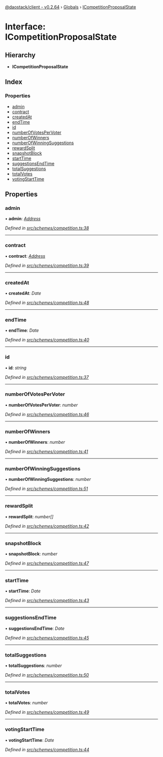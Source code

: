 [@daostack/client - v0.2.64](../README.md) › [Globals](../globals.md) › [ICompetitionProposalState](icompetitionproposalstate.md)

# Interface: ICompetitionProposalState

## Hierarchy

* **ICompetitionProposalState**

## Index

### Properties

* [admin](icompetitionproposalstate.md#admin)
* [contract](icompetitionproposalstate.md#contract)
* [createdAt](icompetitionproposalstate.md#createdat)
* [endTime](icompetitionproposalstate.md#endtime)
* [id](icompetitionproposalstate.md#id)
* [numberOfVotesPerVoter](icompetitionproposalstate.md#numberofvotespervoter)
* [numberOfWinners](icompetitionproposalstate.md#numberofwinners)
* [numberOfWinningSuggestions](icompetitionproposalstate.md#numberofwinningsuggestions)
* [rewardSplit](icompetitionproposalstate.md#rewardsplit)
* [snapshotBlock](icompetitionproposalstate.md#snapshotblock)
* [startTime](icompetitionproposalstate.md#starttime)
* [suggestionsEndTime](icompetitionproposalstate.md#suggestionsendtime)
* [totalSuggestions](icompetitionproposalstate.md#totalsuggestions)
* [totalVotes](icompetitionproposalstate.md#totalvotes)
* [votingStartTime](icompetitionproposalstate.md#votingstarttime)

## Properties

###  admin

• **admin**: *[Address](../globals.md#address)*

*Defined in [src/schemes/competition.ts:38](https://github.com/dorgtech/client/blob/74940d1/src/schemes/competition.ts#L38)*

___

###  contract

• **contract**: *[Address](../globals.md#address)*

*Defined in [src/schemes/competition.ts:39](https://github.com/dorgtech/client/blob/74940d1/src/schemes/competition.ts#L39)*

___

###  createdAt

• **createdAt**: *Date*

*Defined in [src/schemes/competition.ts:48](https://github.com/dorgtech/client/blob/74940d1/src/schemes/competition.ts#L48)*

___

###  endTime

• **endTime**: *Date*

*Defined in [src/schemes/competition.ts:40](https://github.com/dorgtech/client/blob/74940d1/src/schemes/competition.ts#L40)*

___

###  id

• **id**: *string*

*Defined in [src/schemes/competition.ts:37](https://github.com/dorgtech/client/blob/74940d1/src/schemes/competition.ts#L37)*

___

###  numberOfVotesPerVoter

• **numberOfVotesPerVoter**: *number*

*Defined in [src/schemes/competition.ts:46](https://github.com/dorgtech/client/blob/74940d1/src/schemes/competition.ts#L46)*

___

###  numberOfWinners

• **numberOfWinners**: *number*

*Defined in [src/schemes/competition.ts:41](https://github.com/dorgtech/client/blob/74940d1/src/schemes/competition.ts#L41)*

___

###  numberOfWinningSuggestions

• **numberOfWinningSuggestions**: *number*

*Defined in [src/schemes/competition.ts:51](https://github.com/dorgtech/client/blob/74940d1/src/schemes/competition.ts#L51)*

___

###  rewardSplit

• **rewardSplit**: *number[]*

*Defined in [src/schemes/competition.ts:42](https://github.com/dorgtech/client/blob/74940d1/src/schemes/competition.ts#L42)*

___

###  snapshotBlock

• **snapshotBlock**: *number*

*Defined in [src/schemes/competition.ts:47](https://github.com/dorgtech/client/blob/74940d1/src/schemes/competition.ts#L47)*

___

###  startTime

• **startTime**: *Date*

*Defined in [src/schemes/competition.ts:43](https://github.com/dorgtech/client/blob/74940d1/src/schemes/competition.ts#L43)*

___

###  suggestionsEndTime

• **suggestionsEndTime**: *Date*

*Defined in [src/schemes/competition.ts:45](https://github.com/dorgtech/client/blob/74940d1/src/schemes/competition.ts#L45)*

___

###  totalSuggestions

• **totalSuggestions**: *number*

*Defined in [src/schemes/competition.ts:50](https://github.com/dorgtech/client/blob/74940d1/src/schemes/competition.ts#L50)*

___

###  totalVotes

• **totalVotes**: *number*

*Defined in [src/schemes/competition.ts:49](https://github.com/dorgtech/client/blob/74940d1/src/schemes/competition.ts#L49)*

___

###  votingStartTime

• **votingStartTime**: *Date*

*Defined in [src/schemes/competition.ts:44](https://github.com/dorgtech/client/blob/74940d1/src/schemes/competition.ts#L44)*
